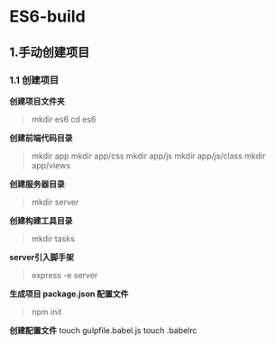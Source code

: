 # ES6-build
<!--
## 1.
## 1.基础架构
**业务逻辑**(页面 交互)
**自动构建**(编译 辅助(自动刷新 文件合并 资源压缩))
**服务接口**(数据 接口)
## 2.任务自动化(glup)
## 3.编译工具（babel、webpack）
## 4.代码实现

 npm install -g express-generator 
 D:\Projects\ui\es6\server> express -e .
-->
## 1.手动创建项目
### 1.1 创建项目
**创建项目文件夹**
>mkdir es6
cd es6

**创建前端代码目录**
>mkdir app
mkdir app/css
mkdir app/js
mkdir app/js/class
mkdir app/views

**创建服务器目录**
>mkdir server

**创建构建工具目录**
>mkdir tasks

**server引入脚手架**
> express -e server

**生成项目 package.json 配置文件**
>npm init

**创建配置文件**
touch gulpfile.babel.js
touch .babelrc